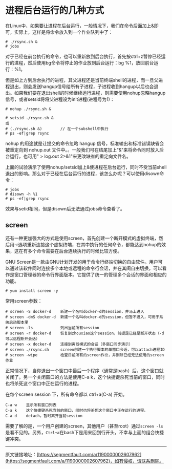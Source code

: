 # 进程后台运行的几种方式

在Linux中，如果要让进程在后台运行，一般情况下，我们在命令后面加上&即可，实际上，这样是将命令放入到一个作业队列中了：

```shell
# ./rsync.sh &
# jobs
```

对于已经在前台执行的命令，也可以重新放到后台执行，首先按ctrl+z暂停已经运行的进程，然后使用bg命令将停止的作业放到后台运行：bg %1，放回前台运行：%1。

但是如上方到后台执行的进程，其父进程还是当前终端shell的进程，而一旦父进程退出，则会发送hangup信号给所有子进程，子进程收到hangup以后也会退出。如果我们要在退出shell的时候继续运行进程，则需要使用nohup忽略hangup信号，或者setsid将将父进程设为init进程(进程号为1)：

```shell
# nohup ./rsync.sh &

# setsid ./rsync.sh &
或
# (./rsync.sh &)        // 在一个subshell中执行
# ps -ef|grep rsync
```

nohup 的用途就是让提交的命令忽略 hangup 信号，标准输出和标准错误缺省会被重定向到 nohup.out 文件中。。一般我们可在结尾加上"&"来将命令同时放入后台运行，也可用" > log.out 2>&1"来更改缺省的重定向文件名。

上面的试验演示了使用nohup/setsid加上&使进程在后台运行，同时不受当前shell退出的影响。那么对于已经在后台运行的进程，该怎么办呢？可以使用disown命令：

```shell
# jobs
# disown -h %1
# ps -ef|grep rsync
```

效果与setid相同，但是disown后无法通过jobs命令查看了。

screen
------

还有一种更加强大的方式是使用screen，首先创建一个断开模式的虚拟终端，然后用-r选项重新连接这个虚拟终端，在其中执行的任何命令，都能达到nohup的效果，这在有多个命令需要在后台连续执行的时候比较方便。

GNU Screen是一款由GNU计划开发的用于命令行终端切换的自由软件。用户可以通过该软件同时连接多个本地或远程的命令行会话，并在其间自由切换，可以看作是窗口管理器的命令行界面版本。它提供了统一的管理多个会话的界面和相应的功能。

```shell
# yum install screen -y
```

常用screen参数：

```shell
# screen -S docker-d    新建一个名叫docker-d的session，并马上进入
# screen -dmS docker-d  新建一个名叫docker-d的session，但暂不进入，可用于系统启动脚本里
# screen -ls            列出当前所有session
# screen -r docker-d    恢复到zhouxiao这个session，前提是已经是断开状态（-d可以远程断开会话）
# screen -x docker-d    连接到离线模式的会话（多窗口同步演示）
# screen ./rsync.sh     screen创建一个执行脚本的单窗口会话，可以attach进程ID
# screen -wipe          检查目前所有的screen作业，并删除已经无法使用的screen作业
```

正常情况下，当你退出一个窗口中最后一个程序（通常是bash）后，这个窗口就关闭了。另一个关闭窗口的方法是使用C-a k，这个快捷键杀死当前的窗口，同时也将杀死这个窗口中正在运行的进程。

在每个screen session 下，所有命令都以 ctrl+a(C-a) 开始。

```
C-a w    显示所有窗口列表
C-a k    这个快捷键杀死当前的窗口，同时也将杀死这个窗口中正在运行的进程。 
C-a d    detach，暂时离开当前session

```

需要了解的是，一个用户创建的screen，其他用户（甚至root）通过`screen -ls`是看不见的。另外，`Ctrl+a`在bash下是用来回到行开头，不幸与上面的组合快捷键冲突。

---

原文链接地址：[https://segmentfault.com/a/1190000002607962](https://segmentfault.com/a/1190000002607962)，如有侵权，请联系删除。

